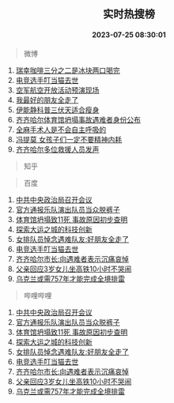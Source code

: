 <div align="center"><h2>实时热搜榜</h2><h4>2023-07-25 08:30:01</h4></div>

> 微博  

1. [瑞幸咖啡三分之二是冰块两口喝完](https://s.weibo.com/weibo?q=%23%E7%91%9E%E5%B9%B8%E5%92%96%E5%95%A1%E4%B8%89%E5%88%86%E4%B9%8B%E4%BA%8C%E6%98%AF%E5%86%B0%E5%9D%97%E4%B8%A4%E5%8F%A3%E5%96%9D%E5%AE%8C%23&t=31&band_rank=1&Refer=top)<br />
2. [电竞选手叮当猫去世](https://s.weibo.com/weibo?q=%E7%94%B5%E7%AB%9E%E9%80%89%E6%89%8B%E5%8F%AE%E5%BD%93%E7%8C%AB%E5%8E%BB%E4%B8%96&t=31&band_rank=2&Refer=top)<br />
3. [空军航空开放活动预演现场](https://s.weibo.com/weibo?q=%23%E7%A9%BA%E5%86%9B%E8%88%AA%E7%A9%BA%E5%BC%80%E6%94%BE%E6%B4%BB%E5%8A%A8%E9%A2%84%E6%BC%94%E7%8E%B0%E5%9C%BA%23&t=31&band_rank=3&Refer=top)<br />
4. [我最好的朋友全走了](https://s.weibo.com/weibo?q=%E6%88%91%E6%9C%80%E5%A5%BD%E7%9A%84%E6%9C%8B%E5%8F%8B%E5%85%A8%E8%B5%B0%E4%BA%86&t=31&band_rank=4&Refer=top)<br />
5. [伊能静科普三伏天适合瘦身](https://s.weibo.com/weibo?q=%23%E4%BC%8A%E8%83%BD%E9%9D%99%E7%A7%91%E6%99%AE%E4%B8%89%E4%BC%8F%E5%A4%A9%E9%80%82%E5%90%88%E7%98%A6%E8%BA%AB%23&t=31&band_rank=5&Refer=top)<br />
6. [齐齐哈尔体育馆坍塌事故遇难者身份公布](https://s.weibo.com/weibo?q=%23%E9%BD%90%E9%BD%90%E5%93%88%E5%B0%94%E4%BD%93%E8%82%B2%E9%A6%86%E5%9D%8D%E5%A1%8C%E4%BA%8B%E6%95%85%E9%81%87%E9%9A%BE%E8%80%85%E8%BA%AB%E4%BB%BD%E5%85%AC%E5%B8%83%23&t=31&band_rank=6&Refer=top)<br />
7. [全麻手术人是不会自主呼吸的](https://s.weibo.com/weibo?q=%E5%85%A8%E9%BA%BB%E6%89%8B%E6%9C%AF%E4%BA%BA%E6%98%AF%E4%B8%8D%E4%BC%9A%E8%87%AA%E4%B8%BB%E5%91%BC%E5%90%B8%E7%9A%84&t=31&band_rank=7&Refer=top)<br />
8. [冯提莫 女孩子们一定不要精神内耗](https://s.weibo.com/weibo?q=%E5%86%AF%E6%8F%90%E8%8E%AB%20%E5%A5%B3%E5%AD%A9%E5%AD%90%E4%BB%AC%E4%B8%80%E5%AE%9A%E4%B8%8D%E8%A6%81%E7%B2%BE%E7%A5%9E%E5%86%85%E8%80%97&t=31&band_rank=8&Refer=top)<br />
9. [齐齐哈尔多位救援人员发声](https://s.weibo.com/weibo?q=%23%E9%BD%90%E9%BD%90%E5%93%88%E5%B0%94%E5%A4%9A%E4%BD%8D%E6%95%91%E6%8F%B4%E4%BA%BA%E5%91%98%E5%8F%91%E5%A3%B0%23&t=31&band_rank=9&Refer=top)<br />

> 知乎  


> 百度  

1. [中共中央政治局召开会议](https://www.baidu.com/s?wd=%E4%B8%AD%E5%85%B1%E4%B8%AD%E5%A4%AE%E6%94%BF%E6%B2%BB%E5%B1%80%E5%8F%AC%E5%BC%80%E4%BC%9A%E8%AE%AE&sa=fyb_news&rsv_dl=fyb_news)<br />
2. [官方通报乐队演出队员当众脱裤子](https://www.baidu.com/s?wd=%E5%AE%98%E6%96%B9%E9%80%9A%E6%8A%A5%E4%B9%90%E9%98%9F%E6%BC%94%E5%87%BA%E9%98%9F%E5%91%98%E5%BD%93%E4%BC%97%E8%84%B1%E8%A3%A4%E5%AD%90&sa=fyb_news&rsv_dl=fyb_news)<br />
3. [体育馆坍塌致11死 事故原因初步查明](https://www.baidu.com/s?wd=%E4%BD%93%E8%82%B2%E9%A6%86%E5%9D%8D%E5%A1%8C%E8%87%B411%E6%AD%BB+%E4%BA%8B%E6%95%85%E5%8E%9F%E5%9B%A0%E5%88%9D%E6%AD%A5%E6%9F%A5%E6%98%8E&sa=fyb_news&rsv_dl=fyb_news)<br />
4. [探索大运之城的科技创新](https://www.baidu.com/s?wd=%E6%8E%A2%E7%B4%A2%E5%A4%A7%E8%BF%90%E4%B9%8B%E5%9F%8E%E7%9A%84%E7%A7%91%E6%8A%80%E5%88%9B%E6%96%B0&sa=fyb_news&rsv_dl=fyb_news)<br />
5. [女排队员悼念遇难队友:好朋友全走了](https://www.baidu.com/s?wd=%E5%A5%B3%E6%8E%92%E9%98%9F%E5%91%98%E6%82%BC%E5%BF%B5%E9%81%87%E9%9A%BE%E9%98%9F%E5%8F%8B%3A%E5%A5%BD%E6%9C%8B%E5%8F%8B%E5%85%A8%E8%B5%B0%E4%BA%86&sa=fyb_news&rsv_dl=fyb_news)<br />
6. [电竞选手叮当猫去世](https://www.baidu.com/s?wd=%E7%94%B5%E7%AB%9E%E9%80%89%E6%89%8B%E5%8F%AE%E5%BD%93%E7%8C%AB%E5%8E%BB%E4%B8%96&sa=fyb_news&rsv_dl=fyb_news)<br />
7. [齐齐哈尔市长:向遇难者表示沉痛哀悼](https://www.baidu.com/s?wd=%E9%BD%90%E9%BD%90%E5%93%88%E5%B0%94%E5%B8%82%E9%95%BF%3A%E5%90%91%E9%81%87%E9%9A%BE%E8%80%85%E8%A1%A8%E7%A4%BA%E6%B2%89%E7%97%9B%E5%93%80%E6%82%BC&sa=fyb_news&rsv_dl=fyb_news)<br />
8. [父亲回应3岁女儿坐高铁10小时不哭闹](https://www.baidu.com/s?wd=%E7%88%B6%E4%BA%B2%E5%9B%9E%E5%BA%943%E5%B2%81%E5%A5%B3%E5%84%BF%E5%9D%90%E9%AB%98%E9%93%8110%E5%B0%8F%E6%97%B6%E4%B8%8D%E5%93%AD%E9%97%B9&sa=fyb_news&rsv_dl=fyb_news)<br />
9. [乌克兰或需757年才能完成全境排雷](https://www.baidu.com/s?wd=%E4%B9%8C%E5%85%8B%E5%85%B0%E6%88%96%E9%9C%80757%E5%B9%B4%E6%89%8D%E8%83%BD%E5%AE%8C%E6%88%90%E5%85%A8%E5%A2%83%E6%8E%92%E9%9B%B7&sa=fyb_news&rsv_dl=fyb_news)<br />

> 哔哩哔哩  

1. [中共中央政治局召开会议](https://www.baidu.com/s?wd=%E4%B8%AD%E5%85%B1%E4%B8%AD%E5%A4%AE%E6%94%BF%E6%B2%BB%E5%B1%80%E5%8F%AC%E5%BC%80%E4%BC%9A%E8%AE%AE&sa=fyb_news&rsv_dl=fyb_news)<br />
2. [官方通报乐队演出队员当众脱裤子](https://www.baidu.com/s?wd=%E5%AE%98%E6%96%B9%E9%80%9A%E6%8A%A5%E4%B9%90%E9%98%9F%E6%BC%94%E5%87%BA%E9%98%9F%E5%91%98%E5%BD%93%E4%BC%97%E8%84%B1%E8%A3%A4%E5%AD%90&sa=fyb_news&rsv_dl=fyb_news)<br />
3. [体育馆坍塌致11死 事故原因初步查明](https://www.baidu.com/s?wd=%E4%BD%93%E8%82%B2%E9%A6%86%E5%9D%8D%E5%A1%8C%E8%87%B411%E6%AD%BB+%E4%BA%8B%E6%95%85%E5%8E%9F%E5%9B%A0%E5%88%9D%E6%AD%A5%E6%9F%A5%E6%98%8E&sa=fyb_news&rsv_dl=fyb_news)<br />
4. [探索大运之城的科技创新](https://www.baidu.com/s?wd=%E6%8E%A2%E7%B4%A2%E5%A4%A7%E8%BF%90%E4%B9%8B%E5%9F%8E%E7%9A%84%E7%A7%91%E6%8A%80%E5%88%9B%E6%96%B0&sa=fyb_news&rsv_dl=fyb_news)<br />
5. [女排队员悼念遇难队友:好朋友全走了](https://www.baidu.com/s?wd=%E5%A5%B3%E6%8E%92%E9%98%9F%E5%91%98%E6%82%BC%E5%BF%B5%E9%81%87%E9%9A%BE%E9%98%9F%E5%8F%8B%3A%E5%A5%BD%E6%9C%8B%E5%8F%8B%E5%85%A8%E8%B5%B0%E4%BA%86&sa=fyb_news&rsv_dl=fyb_news)<br />
6. [电竞选手叮当猫去世](https://www.baidu.com/s?wd=%E7%94%B5%E7%AB%9E%E9%80%89%E6%89%8B%E5%8F%AE%E5%BD%93%E7%8C%AB%E5%8E%BB%E4%B8%96&sa=fyb_news&rsv_dl=fyb_news)<br />
7. [齐齐哈尔市长:向遇难者表示沉痛哀悼](https://www.baidu.com/s?wd=%E9%BD%90%E9%BD%90%E5%93%88%E5%B0%94%E5%B8%82%E9%95%BF%3A%E5%90%91%E9%81%87%E9%9A%BE%E8%80%85%E8%A1%A8%E7%A4%BA%E6%B2%89%E7%97%9B%E5%93%80%E6%82%BC&sa=fyb_news&rsv_dl=fyb_news)<br />
8. [父亲回应3岁女儿坐高铁10小时不哭闹](https://www.baidu.com/s?wd=%E7%88%B6%E4%BA%B2%E5%9B%9E%E5%BA%943%E5%B2%81%E5%A5%B3%E5%84%BF%E5%9D%90%E9%AB%98%E9%93%8110%E5%B0%8F%E6%97%B6%E4%B8%8D%E5%93%AD%E9%97%B9&sa=fyb_news&rsv_dl=fyb_news)<br />
9. [乌克兰或需757年才能完成全境排雷](https://www.baidu.com/s?wd=%E4%B9%8C%E5%85%8B%E5%85%B0%E6%88%96%E9%9C%80757%E5%B9%B4%E6%89%8D%E8%83%BD%E5%AE%8C%E6%88%90%E5%85%A8%E5%A2%83%E6%8E%92%E9%9B%B7&sa=fyb_news&rsv_dl=fyb_news)<br />
